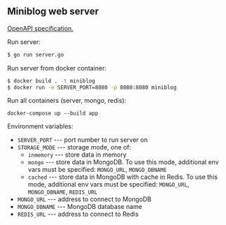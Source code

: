 ## Miniblog web server

[OpenAPI specification.](api.yaml)

Run server:
```bash
$ go run server.go
```

Run server from docker container:
```bash
$ docker build . -t miniblog
$ docker run -e SERVER_PORT=8080 -p 8080:8080 miniblog
```

Run all containers (server, mongo, redis):
```
docker-compose up --build app
```

Environment variables:
- `SERVER_PORT` --- port number to run server on
- `STORAGE_MODE` --- storage mode, one of:
    - `inmemory` --- store data in memory
    - `mongo` --- store data in MongoDB. To use this mode, additional env vars must be specified:
      `MONGO_URL`, `MONGO_DBNAME`
    - `cached` --- store data in MongoDB with cache in Redis. To use this mode, additional env vars must be specified:
      `MONGO_URL`, `MONGO_DBNAME`, `REDIS_URL`
- `MONGO_URL` --- address to connect to MongoDB
- `MONGO_DBNAME` --- MongoDB database name
- `REDIS_URL` --- address to connect to Redis
